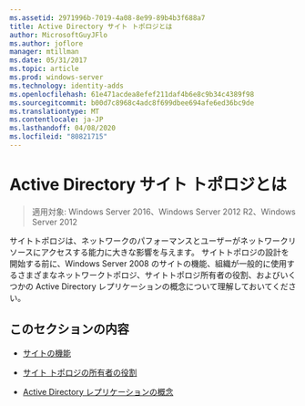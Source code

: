```yaml
---
ms.assetid: 2971996b-7019-4a08-8e99-89b4b3f688a7
title: Active Directory サイト トポロジとは
author: MicrosoftGuyJFlo
ms.author: joflore
manager: mtillman
ms.date: 05/31/2017
ms.topic: article
ms.prod: windows-server
ms.technology: identity-adds
ms.openlocfilehash: 61e471acdea8efef211daf4b6e8c9b34c4389f98
ms.sourcegitcommit: b00d7c8968c4adc8f699dbee694afe6ed36bc9de
ms.translationtype: MT
ms.contentlocale: ja-JP
ms.lasthandoff: 04/08/2020
ms.locfileid: "80821715"
---
```

# <a name="understanding-active-directory-site-topology"></a>Active Directory サイト トポロジとは

>適用対象: Windows Server 2016、Windows Server 2012 R2、Windows Server 2012

サイトトポロジは、ネットワークのパフォーマンスとユーザーがネットワークリソースにアクセスする能力に大きな影響を与えます。 サイトトポロジの設計を開始する前に、Windows Server 2008 のサイトの機能、組織が一般的に使用するさまざまなネットワークトポロジ、サイトトポロジ所有者の役割、およびいくつかの Active Directory レプリケーションの概念について理解しておいてください。  
  
## <a name="in-this-section"></a>このセクションの内容  
  
-   [サイトの機能](../../ad-ds/plan/Site-Functions.md)  
  
-   [サイト トポロジの所有者の役割](../../ad-ds/plan/Site-Topology-Owner-Role.md)  
  
-   [Active Directory レプリケーションの概念](../../ad-ds/get-started/replication/Active-Directory-Replication-Concepts.md)  
  


